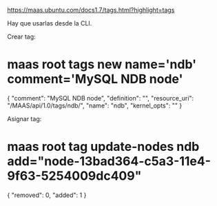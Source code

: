 https://maas.ubuntu.com/docs1.7/tags.html?highlight=tags

Hay que usarlas desde la CLI.

Crear tag:
# maas root tags new name='ndb' comment='MySQL NDB node'
{
    "comment": "MySQL NDB node", 
    "definition": "", 
    "resource_uri": "/MAAS/api/1.0/tags/ndb/", 
    "name": "ndb", 
    "kernel_opts": ""
}


Asignar tag:
# maas root tag update-nodes ndb add="node-13bad364-c5a3-11e4-9f63-5254009dc409"
{
    "removed": 0, 
    "added": 1
}

